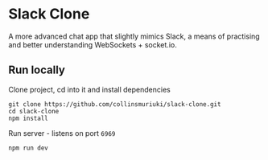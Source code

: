 # Slack Clone

A more advanced chat app that slightly mimics Slack, a means of practising and better understanding WebSockets + socket.io.

## Run locally

Clone project, cd into it and install dependencies

```shell
git clone https://github.com/collinsmuriuki/slack-clone.git
cd slack-clone
npm install
```

Run server - listens on port `6969`

```shell
npm run dev
```
